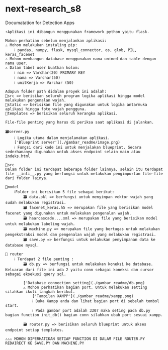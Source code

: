 # next-research_s8

Documatation for Detection Apps

    ⚡Aplikasi ini dibangun menggunakan framework python yaitu flask.

    Mohon perhatian sebelum menjalankan aplikasi:
    ⚠️ Mohon melakukan instaling pip:
        ℹ️ pandas, numpy, flask, mysql_connector, os, glob, PIL, keras_facenet
    ⚠️ Mohon membangun database menggunakan nama unimed dan table dengan nama user.
    ⚠️ Dalam tabel user buatkan kolom:
        ℹ️ nim => Varchar(20) PRIMARY KEY
        ℹ️ nama => Varchar(50)
        ℹ️ unitKerja => Varchar (50)

    Adapun folder path didalam proyek ini adalah:
    📂src => berisikan seluruh program logika aplikasi hingga model melakukan pengenalan wajah.
    📂static => berisikan file yang digunakan untuk logika antarmuka aplikasi hingga foto wajah pengguna.
    📂templates => berisikan seluruh kerangka aplikasi.

    File-file penting yang harus di periksa saat aplikasi di jalankan.

    🗃️server.py
        ℹ️ Logika utama dalam menjalanakan aplikasi.
        ['Blueprint server'](./gambar_readme/image.png)
        ℹ️ Fungsi dari kode ini untuk menjalakan blueprint. Secara sederhananya digunakan untuk akses endpoint selain main atau indeks.html

    📂src
    Dalam folder ini terdapat beberapa folder lainnya, selain itu terdapat file __inti__.py yang berfungsi untuk melakukan pengimportan file-file dari folder lainya.

    📂model
        ℹ️Folder ini berisikan 5 file sebagai berikut:
            🗃️ data.pkl => berfungsi untuk menyimpan vektor wajah yang sudah melakukan registrasi.
            🗃️ facenet_keras.h5 => merupakan file yang berisikan model facenet yang digunakan untuk melakukan pengenalan wajah.
            🗃️ haarcascade....xml => merupakan file yang berisikan model untuk melakukan labeling wajah.
            🗃️ machine.py => merupakan file yang bertugas untuk melakukan pengekstraksi model dan pengenalan wajah yang melakukan registrasi.
            🗃️ save.py => berfungsi untuk melakukan penyimpanan data ke database mysql.

    📂 router
        ℹ️ Terdapat 2 file penting :
            🗃️ db.py => berfungsi untuk melakukan koneksi ke database. Keluaran dari file ini ada 2 yaitu conn sebagai koneksi dan cursor sebagai eksekusi query sql.

            ['Database connection setting](./gambar_readme/db.png)
            ⚠️ Mohon perhatikan bagian port. Untuk melakukan setting silahkan ikuti langkah berikut.
                ['Tampilan XAMPP'](./gambar_readme/xampp.png)
                ℹ️ Buka Xampp anda dan lihat bagian port di sebelah tombol start.
                ℹ️ Pada gambar port adalah 3307 maka seting pada db.py bagian function init_db() bagian conn silahkan ubah port sesuai xampp.

            🗃️ router.py => berisikan seluruh blueprint untuk akses endpoint setiap templates.

    ⚠️⚠️⚠️ MOHON DIPERHATIKAN SETIAP FUNCTION DI DALAM FILE ROUTER.PY REDAIRECT KE SAVE.PY DAN MACHINE.PY
